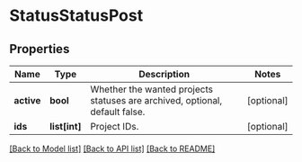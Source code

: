 # StatusStatusPost

## Properties

Name | Type | Description | Notes
------------ | ------------- | ------------- | -------------
**active** | **bool** | Whether the wanted projects statuses are archived, optional, default false. | [optional] 
**ids** | **list[int]** | Project IDs. | [optional] 

[[Back to Model list]](../README.md#documentation-for-models) [[Back to API list]](../README.md#documentation-for-api-endpoints) [[Back to README]](../README.md)


